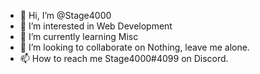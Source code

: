 - 👋 Hi, I’m @Stage4000
- 👀 I’m interested in Web Development
- 🌱 I’m currently learning Misc
- 💞️ I’m looking to collaborate on Nothing, leave me alone.
- 📫 How to reach me Stage4000#4099 on Discord.

<!---
Stage4000/Stage4000 is a ✨ special ✨ repository because its `README.md` (this file) appears on your GitHub profile.
You can click the Preview link to take a look at your changes.
--->

